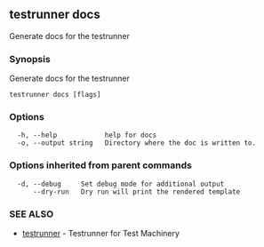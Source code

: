 ## testrunner docs

Generate docs for the testrunner

### Synopsis

Generate docs for the testrunner

```
testrunner docs [flags]
```

### Options

```
  -h, --help            help for docs
  -o, --output string   Directory where the doc is written to.
```

### Options inherited from parent commands

```
  -d, --debug     Set debug mode for additional output
      --dry-run   Dry run will print the rendered template
```

### SEE ALSO

* [testrunner](testrunner.md)	 - Testrunner for Test Machinery

